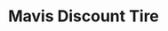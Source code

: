 ---
title: "Mavis Discount Tire"
url: /rochester/mavis-discount-tire-jefferson-road/
shop: car repair
---